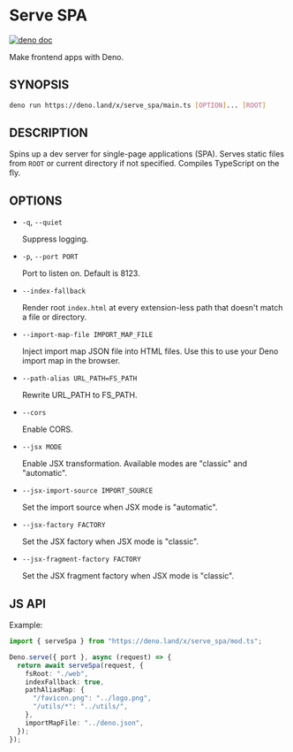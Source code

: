 # Serve SPA

[![deno doc](https://doc.deno.land/badge.svg)](https://deno.land/x/serve_spa)

Make frontend apps with Deno.

## SYNOPSIS

```sh
deno run https://deno.land/x/serve_spa/main.ts [OPTION]... [ROOT]
```

## DESCRIPTION

Spins up a dev server for single-page applications (SPA). Serves static files
from `ROOT` or current directory if not specified. Compiles TypeScript on the
fly.

## OPTIONS

- `-q`, `--quiet`

  Suppress logging.

- `-p`, `--port PORT`

  Port to listen on. Default is 8123.

- `--index-fallback`

  Render root `index.html` at every extension-less path that doesn't match a
  file or directory.

- `--import-map-file IMPORT_MAP_FILE`

  Inject import map JSON file into HTML files. Use this to use your Deno import
  map in the browser.

- `--path-alias URL_PATH=FS_PATH`

  Rewrite URL_PATH to FS_PATH.

- `--cors`

  Enable CORS.

- `--jsx MODE`

  Enable JSX transformation. Available modes are "classic" and "automatic".

- `--jsx-import-source IMPORT_SOURCE`

  Set the import source when JSX mode is "automatic".

- `--jsx-factory FACTORY`

  Set the JSX factory when JSX mode is "classic".

- `--jsx-fragment-factory FACTORY`

  Set the JSX fragment factory when JSX mode is "classic".

## JS API

Example:

```ts
import { serveSpa } from "https://deno.land/x/serve_spa/mod.ts";

Deno.serve({ port }, async (request) => {
  return await serveSpa(request, {
    fsRoot: "./web",
    indexFallback: true,
    pathAliasMap: {
      "/favicon.png": "../logo.png",
      "/utils/*": "../utils/",
    },
    importMapFile: "../deno.json",
  });
});
```
